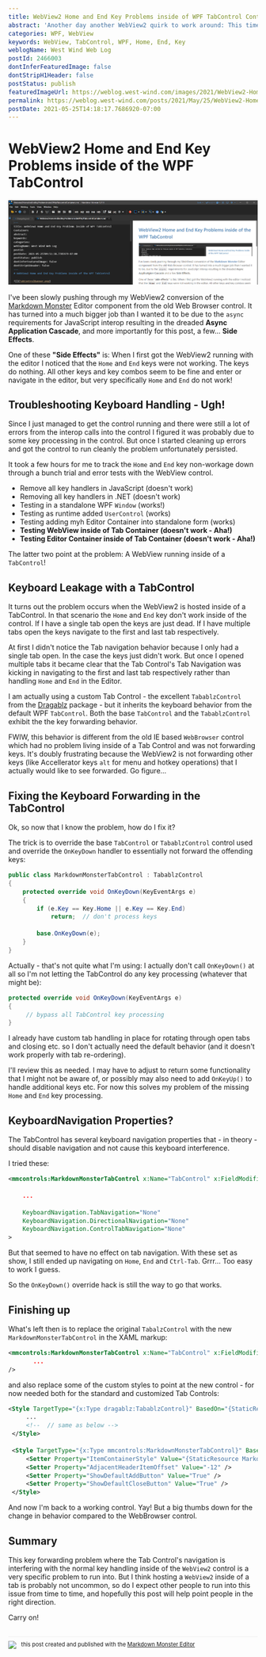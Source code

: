 ```yaml
---
title: WebView2 Home and End Key Problems inside of WPF TabControl Containers
abstract: 'Another day another WebView2 quirk to work around: This time running into issues with the WebView2 not processing Home and End keys properly as they are being hijacked by a parent TabControl and its TabNavigation keystroke handling.'
categories: WPF, WebView
keywords: WebView, TabControl, WPF, Home, End, Key
weblogName: West Wind Web Log
postId: 2466003
dontInferFeaturedImage: false
dontStripH1Header: false
postStatus: publish
featuredImageUrl: https://weblog.west-wind.com/images/2021/WebView2-Home-and-End-Key-Problems-inside-of-WPF-TabControl-Containers/TabControlBanner.png
permalink: https://weblog.west-wind.com/posts/2021/May/25/WebView2-Home-and-End-Key-Problems-inside-of-WPF-TabControl-Containers
postDate: 2021-05-25T14:18:17.7686920-07:00
---
```

# WebView2 Home and End Key Problems inside of the WPF TabControl

![](TabControlBanner.png)

I've been slowly pushing through my WebView2 conversion of the [Markdown Monster](https://markdownmonster.west-wind.com) Editor component from the old Web Browser control. It has turned into a much bigger job than I wanted it to be due to the `async` requirements for JavaScript interop resulting in the dreaded **Async Application Cascade**, and more importantly for this post, a few... **Side Effects**.

One of these **"Side Effects"** is: When I first got the WebView2 running with the editor I noticed that the `Home` and `End` keys were not working. The keys do nothing.  All other keys and key combos seem to be fine and enter or navigate in the editor, but very specifically `Home` and `End` do not work!

## Troubleshooting Keyboard Handling - Ugh!
Since I just managed to get the control running and there were still a lot of errors from the interop calls into the control I figured it was probably due to some key processing in the control. But once I started cleaning up errors and got the control to run cleanly the problem unfortunately persisted.

It took a few hours for me to track the `Home` and `End` key non-workage down through a bunch trial and error tests with the WebView control. 

* Remove all key handlers in JavaScript (doesn't work)
* Removing all key handlers in .NET (doesn't work)
* Testing in a standalone WPF `Window` (works!)
* Testing as runtime added `UserControl` (works)
* Testing adding myh Editor Container into standalone form (works)
* **Testing WebView inside of Tab Container (doesn't work - Aha!)** 
* **Testing Editor Container inside of Tab Container (doesn't work - Aha!)** 

The latter two point at the problem: A WebView running inside of a `TabControl`!

## Keyboard Leakage with a TabControl
It turns out the problem occurs when the WebView2 is hosted inside of a TabControl. In that scenario the `Home` and `End` key don't work inside of the control. If I have a single tab open the keys are just dead. If I have multiple tabs open the keys navigate to the first and last tab respectively.

At first I didn't notice the Tab navigation behavior because I only had a single tab open. In the case the keys just didn't work. But once I opened multiple tabs it became clear that the Tab Control's Tab Navigation was kicking in navigating to the first and last tab respectively rather than handling `Home` and `End` in the Editor.

I am actually using a custom Tab Control - the excellent `TabablzControl` from the [Dragablz](https://github.com/ButchersBoy/Dragablz/) package - but it inherits the keyboard behavior from the default WPF `TabControl`. Both the base `TabControl` and the `TabablzControl` exhibit the the key forwarding behavior.

FWIW, this behavior is different from the old IE based `WebBrowser` control which had no problem living inside of a Tab Control and was not forwarding keys. It's doubly frustrating because the WebView2 is not forwarding other keys (like Accellerator keys `alt` for menu and hotkey operations) that I actually would like to see forwarded. Go figure...

## Fixing the Keyboard Forwarding in the TabControl
Ok, so now that I know the problem, how do I fix it?

The trick is to override the base `TabControl` or `TabablzControl`  control used and override the `OnKeyDown` handler to essentially not forward the offending keys:

```csharp
public class MarkdownMonsterTabControl : TabablzControl
{
    protected override void OnKeyDown(KeyEventArgs e)
    {
        if (e.Key == Key.Home || e.Key == Key.End)
            return;  // don't process keys

        base.OnKeyDown(e);
    }
}
```    

Actually - that's not quite what I'm using: I actually don't call `OnKeyDown()` at all so I'm not letting the TabControl do any key processing (whatever that might be):

```csharp
protected override void OnKeyDown(KeyEventArgs e)
{
     // bypass all TabControl key processing
}
```

I already have custom tab handling in place for rotating through open tabs and closing etc. so I don't actually need the default behavior (and it doesn't work properly with tab re-ordering).

I'll review this as needed. I may have to adjust to return some functionality that I might not be aware of, or possibly may also need to add `OnKeyUp()` to handle additional keys etc. For now this solves my problem of the missing `Home` and `End` key processing.

## KeyboardNavigation Properties?
The TabControl has several keyboard navigation properties that - in theory - should disable navigation and not cause this keyboard interference. 

I tried these:

```xml
<mmcontrols:MarkdownMonsterTabControl x:Name="TabControl" x:FieldModifier="public" Grid.Column="2"
    
    ...
    
    KeyboardNavigation.TabNavigation="None"
    KeyboardNavigation.DirectionalNavigation="None"     
    KeyboardNavigation.ControlTabNavigation="None"
>
```

But that seemed to have no effect on tab navigation. With these set as show, I still ended up navigating on `Home`, `End` and `Ctrl-Tab`. Grrr... Too easy to work I guess.

So the `OnKeyDown()` override hack is still the way to go that works.

## Finishing up
What's left then is to replace the original `TabalzControl` with the new `MarkdownMonsterTabControl` in the XAML markup:

```xml
<mmcontrols:MarkdownMonsterTabControl x:Name="TabControl" x:FieldModifier="public" Grid.Column="2" 
       ...
/>
```

and also replace some of the custom styles to point at the new control - for now needed both for the standard and customized Tab Controls:

```xml
<Style TargetType="{x:Type dragablz:TabablzControl}" BasedOn="{StaticResource {x:Type dragablz:TabablzControl}}">
	 ...
     <!--  // same as below -->
 </Style>

 <Style TargetType="{x:Type mmcontrols:MarkdownMonsterTabControl}" BasedOn="{StaticResource {x:Type dragablz:TabablzControl}}">
     <Setter Property="ItemContainerStyle" Value="{StaticResource MarkdownMonsterTrapezoidDragableTabItemStyle}" />
     <Setter Property="AdjacentHeaderItemOffset" Value="-12" />
     <Setter Property="ShowDefaultAddButton" Value="True" />
     <Setter Property="ShowDefaultCloseButton" Value="True" />
 </Style>
```

And now I'm back to a working control. Yay! But a big thumbs down for the change in behavior compared to the WebBrowser control.

## Summary
This key forwarding problem where the Tab Control's navigation is interfering with the normal key handling inside of the `WebView2` control is a very specific problem to run into. But I think hosting a `WebView2` inside of a tab is probably not uncommon,  so do I expect other people to run into this issue from time to time, and hopefully this post will help point people in the right direction.

Carry on!

<div style="margin-top: 30px;font-size: 0.8em;
            border-top: 1px solid #eee;padding-top: 8px;">
    <img src="https://markdownmonster.west-wind.com/favicon.png"
         style="height: 20px;float: left; margin-right: 10px;"/>
    this post created and published with the 
    <a href="https://markdownmonster.west-wind.com" 
       target="top">Markdown Monster Editor</a> 
</div>